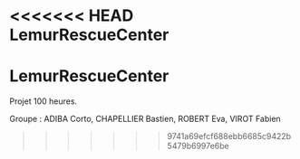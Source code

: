 <<<<<<< HEAD
LemurRescueCenter
=======
# LemurRescueCenter
Projet 100 heures.

Groupe : ADIBA Corto, CHAPELLIER Bastien, ROBERT Eva, VIROT Fabien
>>>>>>> 9741a69efcf688ebb6685c9422b5479b6997e6be

